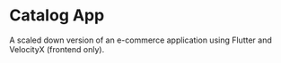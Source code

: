 # Catalog App

A scaled down version of an e-commerce application using Flutter and VelocityX (frontend only).


